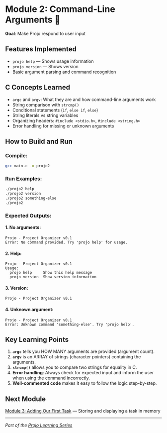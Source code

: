 # Module 2: Command-Line Arguments 📝

**Goal**: Make Projo respond to user input

## Features Implemented
- `projo help` — Shows usage information
- `projo version` — Shows version
- Basic argument parsing and command recognition

## C Concepts Learned
- `argc` and `argv`: What they are and how command-line arguments work
- String comparison with `strcmp()`
- Conditional statements (`if`, `else if`, `else`)
- String literals vs string variables
- Organizing headers: `#include <stdio.h>`, `#include <string.h>`
- Error handling for missing or unknown arguments

## How to Build and Run

### Compile:
```bash
gcc main.c -o projo2
```

### Run Examples:
```bash
./projo2 help
./projo2 version
./projo2 something-else
./projo2
```

### Expected Outputs:

#### 1. No arguments:
```
Projo - Project Organizer v0.1
Error: No command provided. Try 'projo help' for usage.
```

#### 2. Help:
```
Projo - Project Organizer v0.1
Usage:
  projo help     Show this help message
  projo version  Show version information
```

#### 3. Version:
```
Projo - Project Organizer v0.1
```

#### 4. Unknown argument:
```
Projo - Project Organizer v0.1
Error: Unknown command 'something-else'. Try 'projo help'.
```

## Key Learning Points

1. **`argc`** tells you HOW MANY arguments are provided (argument count).
2. **`argv`** is an ARRAY of strings (character pointers) containing the arguments.
3. **`strcmp()`** allows you to compare two strings for equality in C.
4. **Error handling**: Always check for expected input and inform the user when using the command incorrectly.
5. **Well-commented code** makes it easy to follow the logic step-by-step.

## Next Module
[Module 3: Adding Our First Task](../module-03/README.md) — Storing and displaying a task in memory

---
*Part of the [Projo Learning Series](../../ROADMAP.md)*